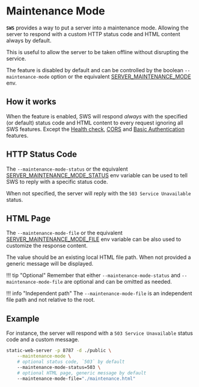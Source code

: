 # Maintenance Mode

**`SWS`** provides a way to put a server into a maintenance mode. Allowing the server to respond with a custom HTTP status code and HTML content always by default.

This is useful to allow the server to be taken offline without disrupting the service.

The feature is disabled by default and can be controlled by the boolean `--maintenance-mode` option or the equivalent [SERVER_MAINTENANCE_MODE](./../configuration/environment-variables.md#server_maintenance_mode) env.

## How it works

When the feature is enabled, SWS will respond *always* with the specified (or default) status code and HTML content to every request ignoring all SWS features. Except the [Health check](./health-endpoint.md), [CORS](./cors.md) and [Basic Authentication](./basic-authentication.md) features.

## HTTP Status Code

The `--maintenance-mode-status` or the equivalent [SERVER_MAINTENANCE_MODE_STATUS](./../configuration/environment-variables.md#server_maintenance_mode_status) env variable can be used to tell SWS to reply with a specific status code.

When not specified, the server will reply with the `503 Service Unavailable` status.

## HTML Page

The `--maintenance-mode-file`  or the equivalent [SERVER_MAINTENANCE_MODE_FILE](./../configuration/environment-variables.md#server_maintenance_mode_file) env variable can be also used to customize the response content.

The value should be an existing local HTML file path. When not provided a generic message will be displayed.

!!! tip "Optional"
    Remember that either `--maintenance-mode-status` and `--maintenance-mode-file` are optional and can be omitted as needed.

!!! info "Independent path"
    The `--maintenance-mode-file` is an independent file path and not relative to the root.

## Example

For instance, the server will respond with a `503 Service Unavailable` status code and a custom message.

```sh
static-web-server -p 8787 -d ./public \
    --maintenance-mode \
    # optional status code, `503` by default
    --maintenance-mode-status=503 \
    # optional HTML page, generic message by default
    --maintenance-mode-file="./maintenance.html"
```
